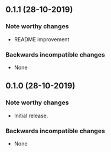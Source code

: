 

## 0.1.1 (28-10-2019)

### Note worthy changes
- README improvement

### Backwards incompatible changes
- None 


## 0.1.0 (28-10-2019)

### Note worthy changes
- Initial release.

### Backwards incompatible changes
- None 